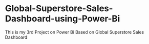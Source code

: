 # Global-Superstore-Sales-Dashboard-using-Power-Bi

This is my 3rd Project on Power Bi Based on Global Superstore Sales Dashboard

